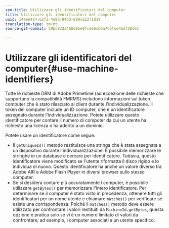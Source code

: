 ```yaml
---
seo-title: Utilizzare gli identificatori del computer
title: Utilizzare gli identificatori del computer
uuid: 14eee414-62f1-4a9d-84bd-689ca2271d19
translation-type: tm+mt
source-git-commit: 29bc8323460d9be0fce66cbea7c6fce46df20d61

---
```



# Utilizzare gli identificatori del computer{#use-machine-identifiers}

Tutte le richieste DRM di Adobe Primetime (ad eccezione delle richieste che supportano la compatibilità FMRMS) includono informazioni sul token computer che è stato rilasciato al client durante l&#39;individualizzazione. Il token del computer include un ID computer, che è un identificatore assegnato durante l&#39;individualizzazione. Potete utilizzare questo identificatore per contare il numero di computer da cui un utente ha richiesto una licenza o ha aderito a un dominio.

Potete usare un identificatore come segue:

* Il `getUniqueId()` metodo restituisce una stringa che è stata assegnata a un dispositivo durante l&#39;individualizzazione. È possibile memorizzare le stringhe in un database e cercare per identificatore. Tuttavia, questo identificatore viene modificato se l&#39;utente riformatta il disco rigido e lo individua di nuovo. Questo identificatore ha anche un valore diverso tra Adobe AIR e Adobe Flash Player in diversi browser sullo stesso computer.
* Se si desidera contare più accuratamente i computer, è possibile utilizzare `getBytes()` per memorizzare l&#39;intero identificatore. Per determinare se il computer è stato visto in precedenza, ottenere tutti gli identificatori per un nome utente e chiamare `matches()` per verificare se esiste una corrispondenza. Poiché il `matches()` metodo deve essere utilizzato per confrontare i valori restituiti da `MachineId.getBytes`, questa opzione è pratica solo se vi è un numero limitato di valori da confrontare; ad esempio, i computer associati a un utente specifico.

